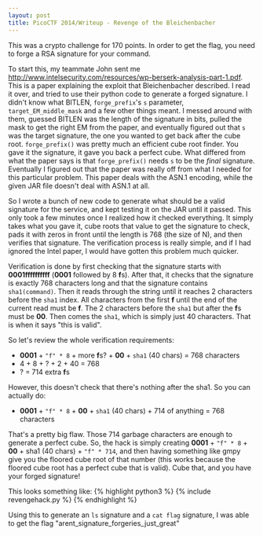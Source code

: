 ```yaml
---
layout: post
title: PicoCTF 2014/Writeup - Revenge of the Bleichenbacher
---
```

This was a crypto challenge for 170 points. In order to get the flag, you need to forge a RSA signature for your command.

To start this, my teammate John sent me http://www.intelsecurity.com/resources/wp-berserk-analysis-part-1.pdf. This is a paper explaining the exploit that Bleichenbacher described. I read it over, and tried to use their python code to generate a forged signature. I didn't know what BITLEN, `forge_prefix`'s `s` parameter, `target_EM_middle_mask` and a few other things meant. I messed around with them, guessed BITLEN was the length of the signature in bits, pulled the mask to get the right EM from the paper, and eventually figured out that `s` was the target signature, the one you wanted to get back after the cube root. `forge_prefix()` was pretty much an efficient cube root finder. You gave it the signature, it gave you back a perfect cube. What differed from what the paper says is that `forge_prefix()` needs `s` to be the *final* signature. Eventually I figured out that the paper was really off from what I needed for this particular problem. This paper deals with the ASN.1 encoding, while the given JAR file doesn't deal with ASN.1 at all.

So I wrote a bunch of new code to generate what should be a valid signature for the service, and kept testing it on the JAR until it passed. This only took a few minutes once I realized how it checked everything. It simply takes what you gave it, cube roots that value to get the signature to check, pads it with zeros in front until the length is 768 (the size of N), and then verifies that signature. The verification process is really simple, and if I had ignored the Intel paper, I would have gotten this problem much quicker.

Verification is done by first checking that the signature starts with **0001ffffffffff** (**0001** followed by 8 **f**s). After that, it checks that the signature is exactly 768 characters long and that the signature contains `sha1(command)`. Then it reads through the string until it reaches 2 characters before the `sha1` index. All characters from the first **f** until the end of the current read must be **f**. The 2 characters before the `sha1` but after the **f**s must be **00**. Then comes the `sha1`, which is simply just 40 characters. That is when it says "this is valid".

So let's review the whole verification requirements:

  - **0001** + `"f" * 8` + more **f**s? + **00** + `sha1` (40 chars) = 768 characters
  - 4 + 8 + ? + 2 + 40 = 768
  - ? = 714 extra **f**s

However, this doesn't check that there's nothing after the sha1. So you can actually do:

  - **0001** + `"f" * 8` + **00** + `sha1` (40 chars) + 714 of anything = 768 characters
  
That's a pretty big flaw. Those 714 garbage characters are enough to generate a perfect cube. So, the hack is simply creating **0001** + `"f" * 8` + **00** + sha1 (40 chars) + `"f" * 714`, and then having something like gmpy give you the floored cube root of that number (this works because the floored cube root has a perfect cube that is valid). Cube that, and you have your forged signature!

This looks something like:
{% highlight python3 %}
{% include revengehack.py %}
{% endhighlight %}

Using this to generate an `ls` signature and a `cat flag` signature, I was able to get the flag "arent_signature_forgeries_just_great"
